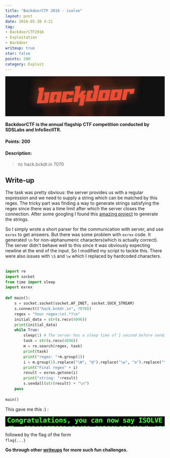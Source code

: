 ```yaml
---
title: "BackdoorCTF 2016 - isolve"
layout: post
date: 2016-05-30 4:21
tag:
- BackdoorCTF2016
- Exploitation
- Backdoor
writeup: true
star: false
points: 200
category: Exploit
---
```


![Backdoor Logo](/assets/images/backdoorctf16/logo.png)

**BackdoorCTF is the annual flagship CTF competition conducted by SDSLabs and InfoSecIITR.**

#### Points: 200

#### Description:

>nc hack.bckdr.in 7070

## Write-up

The task was pretty obvious: the server provides us with a regular expression and we need to supply a string which can be matched by this regex. The tricky part was finding a way to generate strings satisfying the regex since there was a time limit after which the server closes the connection. After some googling I found this [amazing project](https://github.com/asciimoo/exrex) to generate the strings.

So I simply wrote a short parser for the communication with server, and use `exrex` to get answers. But there was some problem with `exrex` code. It generated `\n` for non-alphanumeric characters(which is actually correct). The server didn't behave well to this since it was obviously expecting newline at the end of the input. So I modified my script to tackle this. There were also issues with `\S` and `\w` which I replaced by hardcoded characters.

~~~python

import re
import socket
from time import sleep
import exrex

def main():
    s = socket.socket(socket.AF_INET, socket.SOCK_STREAM)
    s.connect(("hack.bckdr.in", 7070))
    regex = "Your regex:\n(.*)\n"
    initial_data = str(s.recv(4096))
    print(initial_data)
    while True:
        sleep(1) # The server has a sleep time of 1 second before sending the regex
        task = str(s.recv(4096))
        m = re.search(regex, task)
        print(task)
        print("regex: "+m.group(1))
        i = m.group(1).replace("\W", "@").replace("\w", "a").replace("\s", " ").replace("\S", "a") # Corrrections for using `exrex`
        print("Final regex" + i)
        result = exrex.getone(i)
        print("string: "+result)
        s.sendall(str(result) + "\n")
    pass

main()
~~~

This gave me this :) :

![congrats](/assets/images/backdoorctf16/isolve.png)

followed by the flag of the form<br>
`flag{...}`

**Go through other [writeups](../) for more such fun challenges.**
